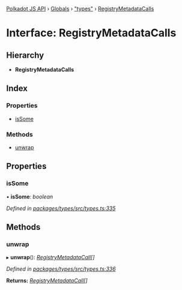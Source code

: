 [Polkadot JS API](../README.md) › [Globals](../globals.md) › ["types"](../modules/_types_.md) › [RegistryMetadataCalls](_types_.registrymetadatacalls.md)

# Interface: RegistryMetadataCalls

## Hierarchy

* **RegistryMetadataCalls**

## Index

### Properties

* [isSome](_types_.registrymetadatacalls.md#issome)

### Methods

* [unwrap](_types_.registrymetadatacalls.md#unwrap)

## Properties

###  isSome

• **isSome**: *boolean*

*Defined in [packages/types/src/types.ts:335](https://github.com/polkadot-js/api/blob/47d0e68f7d/packages/types/src/types.ts#L335)*

## Methods

###  unwrap

▸ **unwrap**(): *[RegistryMetadataCall](_types_.registrymetadatacall.md)[]*

*Defined in [packages/types/src/types.ts:336](https://github.com/polkadot-js/api/blob/47d0e68f7d/packages/types/src/types.ts#L336)*

**Returns:** *[RegistryMetadataCall](_types_.registrymetadatacall.md)[]*
